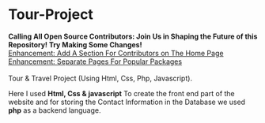 # Tour-Project
<b>Calling All Open Source Contributors: Join Us in Shaping the Future of this Repository! Try Making Some Changes!</b> <br>
[Enhancement: Add A Section For Contributors on The Home Page ](https://github.com/franklinedoh/Tour-Project/issues/10) <br>
[Enhancement: Separate Pages For Popular Packages ](https://github.com/franklinedoh/Tour-Project/issues/9) <br><br>
Tour &amp; Travel Project (Using Html, Css, Php, Javascript).

Here I used <b>Html, Css & javascript</b> To create the front end part of the website and for storing the Contact Information in the Database we used <b>php</b> as a backend language.


